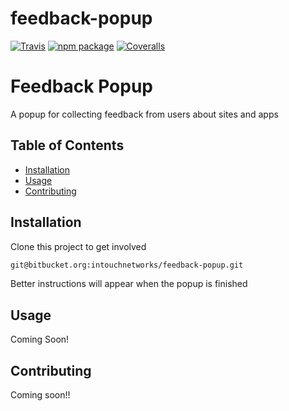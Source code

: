 # feedback-popup

[![Travis][build-badge]][build]
[![npm package][npm-badge]][npm]
[![Coveralls][coveralls-badge]][coveralls]

# Feedback Popup

A popup for collecting feedback from users about sites and apps

## Table of Contents

- [Installation](#installation)
- [Usage](#usage)
- [Contributing](#contributing)

## Installation

Clone this project to get involved

```sh
git@bitbucket.org:intouchnetworks/feedback-popup.git
```

Better instructions will appear when the popup is finished

## Usage

Coming Soon!


## Contributing

Coming soon!!


[build-badge]: https://img.shields.io/travis/user/repo/master.png?style=flat-square
[build]: https://travis-ci.org/user/repo

[npm-badge]: https://img.shields.io/npm/v/npm-package.png?style=flat-square
[npm]: https://www.npmjs.org/package/npm-package

[coveralls-badge]: https://img.shields.io/coveralls/user/repo/master.png?style=flat-square
[coveralls]: https://coveralls.io/github/user/repo
